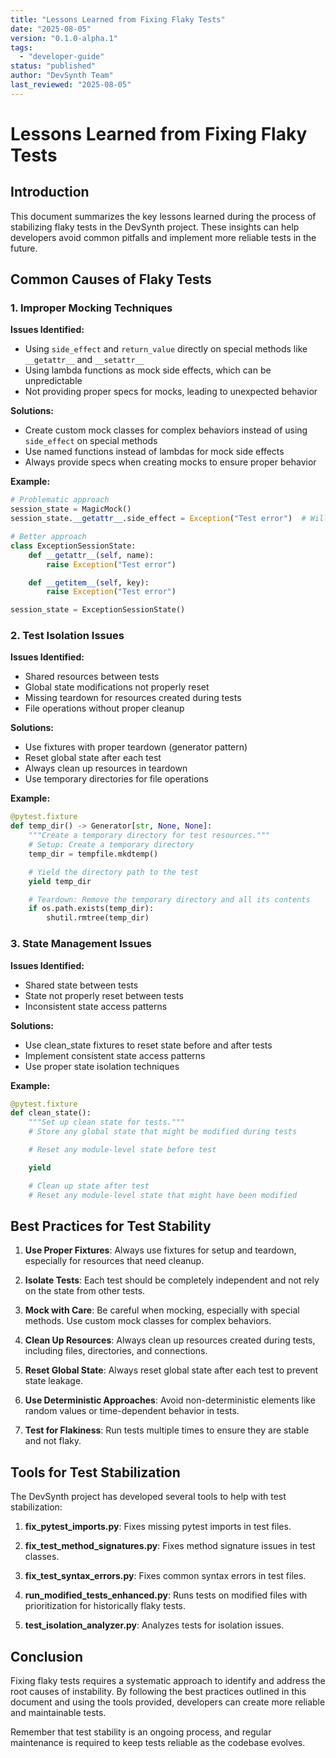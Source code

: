 ```yaml
---
title: "Lessons Learned from Fixing Flaky Tests"
date: "2025-08-05"
version: "0.1.0-alpha.1"
tags:
  - "developer-guide"
status: "published"
author: "DevSynth Team"
last_reviewed: "2025-08-05"
---
```


# Lessons Learned from Fixing Flaky Tests

## Introduction

This document summarizes the key lessons learned during the process of stabilizing flaky tests in the DevSynth project. These insights can help developers avoid common pitfalls and implement more reliable tests in the future.

## Common Causes of Flaky Tests

### 1. Improper Mocking Techniques

**Issues Identified:**
- Using `side_effect` and `return_value` directly on special methods like `__getattr__` and `__setattr__`
- Using lambda functions as mock side effects, which can be unpredictable
- Not providing proper specs for mocks, leading to unexpected behavior

**Solutions:**
- Create custom mock classes for complex behaviors instead of using `side_effect` on special methods
- Use named functions instead of lambdas for mock side effects
- Always provide specs when creating mocks to ensure proper behavior

**Example:**

```python
# Problematic approach
session_state = MagicMock()
session_state.__getattr__.side_effect = Exception("Test error")  # Will fail

# Better approach
class ExceptionSessionState:
    def __getattr__(self, name):
        raise Exception("Test error")

    def __getitem__(self, key):
        raise Exception("Test error")

session_state = ExceptionSessionState()
```

### 2. Test Isolation Issues

**Issues Identified:**
- Shared resources between tests
- Global state modifications not properly reset
- Missing teardown for resources created during tests
- File operations without proper cleanup

**Solutions:**
- Use fixtures with proper teardown (generator pattern)
- Reset global state after each test
- Always clean up resources in teardown
- Use temporary directories for file operations

**Example:**

```python
@pytest.fixture
def temp_dir() -> Generator[str, None, None]:
    """Create a temporary directory for test resources."""
    # Setup: Create a temporary directory
    temp_dir = tempfile.mkdtemp()

    # Yield the directory path to the test
    yield temp_dir

    # Teardown: Remove the temporary directory and all its contents
    if os.path.exists(temp_dir):
        shutil.rmtree(temp_dir)
```

### 3. State Management Issues

**Issues Identified:**
- Shared state between tests
- State not properly reset between tests
- Inconsistent state access patterns

**Solutions:**
- Use clean_state fixtures to reset state before and after tests
- Implement consistent state access patterns
- Use proper state isolation techniques

**Example:**

```python
@pytest.fixture
def clean_state():
    """Set up clean state for tests."""
    # Store any global state that might be modified during tests

    # Reset any module-level state before test

    yield

    # Clean up state after test
    # Reset any module-level state that might have been modified
```

## Best Practices for Test Stability

1. **Use Proper Fixtures**: Always use fixtures for setup and teardown, especially for resources that need cleanup.

2. **Isolate Tests**: Each test should be completely independent and not rely on the state from other tests.

3. **Mock with Care**: Be careful when mocking, especially with special methods. Use custom mock classes for complex behaviors.

4. **Clean Up Resources**: Always clean up resources created during tests, including files, directories, and connections.

5. **Reset Global State**: Always reset global state after each test to prevent state leakage.

6. **Use Deterministic Approaches**: Avoid non-deterministic elements like random values or time-dependent behavior in tests.

7. **Test for Flakiness**: Run tests multiple times to ensure they are stable and not flaky.

## Tools for Test Stabilization

The DevSynth project has developed several tools to help with test stabilization:

1. **fix_pytest_imports.py**: Fixes missing pytest imports in test files.

2. **fix_test_method_signatures.py**: Fixes method signature issues in test classes.

3. **fix_test_syntax_errors.py**: Fixes common syntax errors in test files.

4. **run_modified_tests_enhanced.py**: Runs tests on modified files with prioritization for historically flaky tests.

5. **test_isolation_analyzer.py**: Analyzes tests for isolation issues.

## Conclusion

Fixing flaky tests requires a systematic approach to identify and address the root causes of instability. By following the best practices outlined in this document and using the tools provided, developers can create more reliable and maintainable tests.

Remember that test stability is an ongoing process, and regular maintenance is required to keep tests reliable as the codebase evolves.
